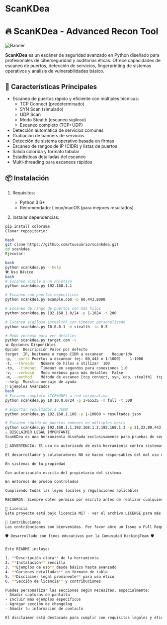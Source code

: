 # ScanKDea
# 🔥 ScanKDea - Advanced Recon Tool

![Banner](assets/banner.png) <!-- Puedes añadir una imagen si lo deseas -->

**ScanKDea** es un escáner de seguridad avanzado en Python diseñado para profesionales de ciberseguridad y auditorías éticas. Ofrece capacidades de escaneo de puertos, detección de servicios, fingerprinting de sistemas operativos y análisis de vulnerabilidades básico.

## 🚀 Características Principales

- Escaneo de puertos rápido y eficiente con múltiples técnicas:
  - TCP Connect (predeterminado)
  - SYN Scan (simulado)
  - UDP Scan
  - Modo Stealth (escaneo sigiloso)
  - Escaneo completo (TCP+UDP)
- Detección automática de servicios comunes
- Grabación de banners de servicios
- Detección de sistema operativo basada en firmas
- Escaneo de rangos de IP (CIDR) y listas de puertos
- Salida colorida y formato tabular
- Estadísticas detalladas del escaneo
- Multi-threading para escaneos rápidos

## 📦 Instalación

1. Requisitos:
   - Python 3.6+
   - Recomendado: Linux/macOS (para mejores resultados)

2. Instalar dependencias:
```bash
pip install colorama
Clonar repositorio:

bash
git clone https://github.com/tuusuario/scankdea.git
cd scankdea
Ejecutar:

bash
python scankdea.py --help
🛠 Uso Básico
bash
# Escaneo simple a un objetivo
python scankdea.py 192.168.1.1

# Escaneo con puertos específicos
python scankdea.py example.com -p 80,443,8080

# Escaneo de rango de puertos con más hilos
python scankdea.py 192.168.1.0/24 -p 1-1024 -t 200

# Escaneo sigiloso (stealth) con timeout personalizado
python scankdea.py 10.0.0.1 -m stealth -to 0.5

# Modo verboso para ver detalles
python scankdea.py target.com -v
📊 Opciones Disponibles
Opción	Descripción	Valor por defecto
target	IP, hostname o rango CIDR a escanear	Requerido
-p, --ports	Puertos a escanear (ej: 80,443 o 1-1000)	1-1000
-t, --threads	Número de hilos a utilizar	100
-to, --timeout	Timeout en segundos para conexiones	1.0
-v, --verbose	Modo verboso para más detalles	False
-m, --method	Método de escaneo [tcp_connect, syn, udp, stealth]	tcp_connect
--help	Muestra mensaje de ayuda	
📝 Ejemplos Avanzados
bash
# Escaneo completo (TCP+UDP) a red corporativa
python scankdea.py 10.10.0.0/24 -p 1-65535 -m full -t 300

# Exportar resultados a JSON
python scankdea.py 192.168.1.100 -p 1-10000 > resultados.json

# Escaneo rápido de puertos comunes en múltiples hosts
python scankdea.py 192.168.1.1,192.168.1.2,192.168.1.3 -p 21,22,80,443,445,3389
⚠️ DISCLAIMER LEGAL IMPORTANTE
ScanKDea es una herramienta diseñada exclusivamente para pruebas de seguridad legales y auditorías éticas.

🚨 ADVERTENCIA: El uso no autorizado de esta herramienta contra sistemas informáticos sin permiso explícito es ILEGAL y constituye una violación de las leyes de ciberseguridad en la mayoría de países.

El desarrollador y colaboradores NO se hacen responsables del mal uso de esta herramienta. ScanKDea debe usarse únicamente bajo las siguientes condiciones:

En sistemas de tu propiedad

Con autorización escrita del propietario del sistema

En entornos de prueba controlados

Cumpliendo todas las leyes locales y regulaciones aplicables

RECUERDA: Siempre obtén permiso por escrito antes de realizar cualquier prueba de seguridad.

📜 Licencia
Este proyecto está bajo licencia MIT - ver el archivo LICENSE para más detalles.

🤝 Contribuciones
Las contribuciones son bienvenidas. Por favor abre un Issue o Pull Request para sugerencias y mejoras.

🛡️ Desarrollado con fines educativos por la Comunidad HackingTeam 🛡️


Este README incluye:

1. **Descripción clara** de la herramienta
2. **Instalación** sencilla
3. **Ejemplos de uso** desde básico hasta avanzado
4. **Opciones detalladas** en formato de tabla
5. **Disclaimer legal prominente** para uso ético
6. **Sección de licencia** y contribuciones

Puedes personalizar las secciones según necesites, especialmente:
- Añadir capturas de pantalla
- Incluir más ejemplos específicos
- Agregar sección de changelog
- Añadir tu información de contacto

El disclaimer está destacado para cumplir con requisitos legales y éticos, crucial para herramientas de seguridad.
